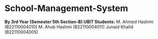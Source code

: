 # School-Management-System
**By 3rd Year (Semester 5th Section-B) UBIT Students:**
M. Ahmed Hashmi (B22110004010)
M. Ahub Hashmi (B22110004011)
Junaid Khalid (B22110004005)
